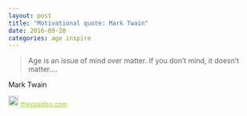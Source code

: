 ```yaml
---
layout: post
title: "Motivational quote: Mark Twain"
date: 2016-09-28
categories: age inspire
---
```

> Age is an issue of mind over matter. If you don’t mind, it doesn’t matter....

Mark Twain

<span style="z-index:50;font-size:0.9em;"><img src="https://theysaidso.com/branding/theysaidso.png" height="20" width="20" alt="theysaidso.com"/><a href="https://theysaidso.com" title="Powered by quotes from theysaidso.com" style="color: #9fcc25; margin-left: 4px; vertical-align: middle;">theysaidso.com</a></span>
